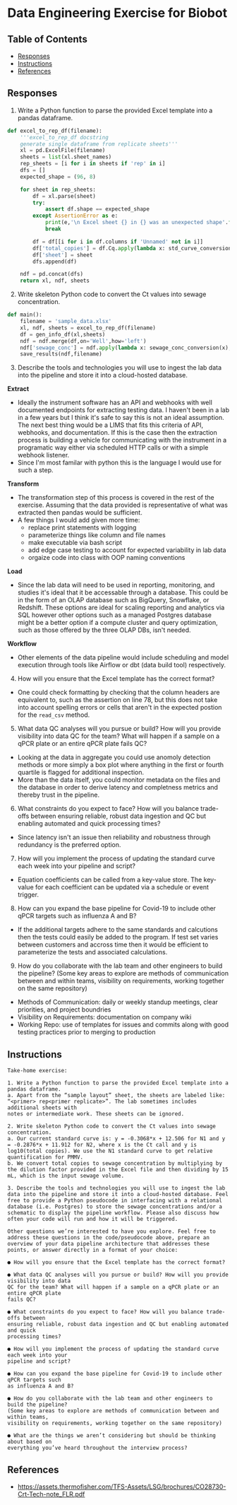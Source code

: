 # Data Engineering Exercise for Biobot

## Table of Contents

- [Responses](README.md#responses)
- [Instructions](README.md#instructions)
- [References](README.md#references)

## Responses

1. Write a Python function to parse the provided Excel template into a pandas dataframe.

```python
def excel_to_rep_df(filename):
	'''excel_to_rep_df docstring
	generate single dataframe from replicate sheets'''
    xl = pd.ExcelFile(filename)
    sheets = list(xl.sheet_names)
    rep_sheets = [i for i in sheets if 'rep' in i]
    dfs = []
    expected_shape = (96, 8)

    for sheet in rep_sheets:
        df = xl.parse(sheet)
        try:
            assert df.shape == expected_shape
        except AssertionError as e:
            print(e,'\n Excel sheet {} in {} was an unexpected shape'.format(sheet,filename))
            break

        df = df[[i for i in df.columns if 'Unnamed' not in i]]
        df['total_copies'] = df.Cq.apply(lambda x: std_curve_conversion(sheet,x))
        df['sheet'] = sheet
        dfs.append(df)

    ndf = pd.concat(dfs)
    return xl, ndf, sheets
```

2. Write skeleton Python code to convert the Ct values into sewage concentration.

```python
def main():
    filename = 'sample_data.xlsx'
    xl, ndf, sheets = excel_to_rep_df(filename)
    df = gen_info_df(xl,sheets) 
    ndf = ndf.merge(df,on='Well',how='left')
    ndf['sewage_conc'] = ndf.apply(lambda x: sewage_conc_conversion(x), axis=1)
    save_results(ndf,filename)
```

3. Describe the tools and technologies you will use to ingest the lab data into the pipeline and store it into a cloud-hosted database. 

__Extract__
- Ideally the instrument software has an API and webhooks with well documented endpoints for extracting testing data. I haven't been in a lab in a few years but I think it's safe to say this is not an ideal assumption. The next best thing would be a LIMS that fits this criteria of API, webhooks, and documentation. If this is the case then the extraction process is building a vehicle for communicating with the instrument in a programatic way either via scheduled HTTP calls or with a simple webhook listener.
- Since I'm most familar with python this is the language I would use for such a step. 

__Transform__
- The transformation step of this process is covered in the rest of the exercise. Assuming that the data provided is representative of what was extracted then pandas would be sufficient.
- A few things I would add given more time:
	- replace print statements with logging
	- parameterize things like column and file names
	- make executable via bash script
	- add edge case testing to account for expected variability in lab data
	- orgaize code into class with OOP naming conventions

__Load__
- Since the lab data will need to be used in reporting, monitoring, and studies it's ideal that it be accessable through a database. This could be in the form of an OLAP database such as BigQuery, Snowflake, or Redshift. These options are ideal for scaling reporting and analytics via SQL however other options such as a managed Postgres database might be a better option if a compute cluster and query optimization, such as those offered by the three OLAP DBs, isn't needed.

__Workflow__
- Other elements of the data pipeline would include scheduling and model execution through tools like Airflow or dbt (data build tool) respectively. 

4. How will you ensure that the Excel template has the correct format?
- One could check formatting by checking that the column headers are equivalent to, such as the assertion on line 78, but this does not take into account spelling errors or cells that aren't in the expected postion for the `read_csv` method. 

5. What data QC analyses will you pursue or build? How will you provide visibility into data QC for the team? What will happen if a sample on a qPCR plate or an entire qPCR plate fails QC?
- Looking at the data in aggregate you could use anomoly detection methods or more simply a box plot where anything in the first or fourth quartile is flagged for additional inspection.
- More than the data itself, you could monitor metadata on the files and the database in order to derive latency and completness metrics and thereby trust in the pipeline. 

6. What constraints do you expect to face? How will you balance trade-offs between ensuring reliable, robust data ingestion and QC but enabling automated and quick processing times?
- Since latency isn't an issue then reliability and robustness through redundancy is the preferred option. 

7. How will you implement the process of updating the standard curve each week into your pipeline and script?
- Equation coefficients can be called from a key-value store. The key-value for each coefficient can be updated via a schedule or event trigger.

8. How can you expand the base pipeline for Covid-19 to include other qPCR targets such as influenza A and B?
- If the additional targets adhere to the same standards and calcutions then the tests could easily be added to the program. If test set varies between customers and accross time then it would be efficient to parameterize the tests and associated calculations.

9. How do you collaborate with the lab team and other engineers to build the pipeline? (Some key areas to explore are methods of communication between and within teams, visibility on requirements, working together on the same repository)
- Methods of Communication: daily or weekly standup meetings, clear priorities, and project boundries
- Visibility on Requirements: documentation on company wiki
- Working Repo: use of templates for issues and commits along with good testing practices prior to merging to production


## Instructions
```
Take-home exercise:

1. Write a Python function to parse the provided Excel template into a pandas dataframe.
a. Apart from the “sample layout” sheet, the sheets are labeled like: “<primer> rep<primer replicate>”. The lab sometimes includes additional sheets with
notes or intermediate work. These sheets can be ignored.

2. Write skeleton Python code to convert the Ct values into sewage concentration.
a. Our current standard curve is: y = -0.3068*x + 12.506 for N1 and y = -0.2876*x + 11.912 for N2, where x is the Ct call and y is log10(total copies). We use the N1 standard curve to get relative quantification for PMMV.
b. We convert total copies to sewage concentration by multiplying by the dilution factor provided in the Excel file and then dividing by 15 mL, which is the input sewage volume.

3. Describe the tools and technologies you will use to ingest the lab data into the pipeline and store it into a cloud-hosted database. Feel free to provide a Python pseudocode in interfacing with a relational database (i.e. Postgres) to store the sewage concentrations and/or a schematic to display the pipeline workflow. Please also discuss how often your code will run and how it will be triggered.

Other questions we’re interested to have you explore. Feel free to address these questions in the code/pseudocode above, prepare an overview of your data pipeline architecture that addresses these points, or answer directly in a format of your choice:

● How will you ensure that the Excel template has the correct format?

● What data QC analyses will you pursue or build? How will you provide visibility into data
QC for the team? What will happen if a sample on a qPCR plate or an entire qPCR plate
fails QC?

● What constraints do you expect to face? How will you balance trade-offs between
ensuring reliable, robust data ingestion and QC but enabling automated and quick
processing times?

● How will you implement the process of updating the standard curve each week into your
pipeline and script?

● How can you expand the base pipeline for Covid-19 to include other qPCR targets such
as influenza A and B?

● How do you collaborate with the lab team and other engineers to build the pipeline?
(Some key areas to explore are methods of communication between and within teams,
visibility on requirements, working together on the same repository)

● What are the things we aren’t considering but should be thinking about based on
everything you’ve heard throughout the interview process?
```
## References

- https://assets.thermofisher.com/TFS-Assets/LSG/brochures/CO28730-Crt-Tech-note_FLR.pdf
